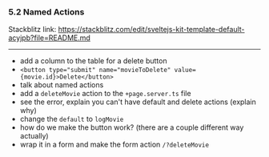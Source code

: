 ### 5.2 Named Actions

Stackblitz link: https://stackblitz.com/edit/sveltejs-kit-template-default-acyjpb?file=README.md

---

- add a column to the table for a delete button
- `<button type="submit" name="movieToDelete" value={movie.id}>Delete</button>`
- talk about named actions
- add a `deleteMovie` action to the `+page.server.ts` file
- see the error, explain you can't have default and delete actions (explain why)
- change the `default` to `logMovie`
- how do we make the button work? (there are a couple different way actually)
- wrap it in a form and make the form action `/?deleteMovie`
